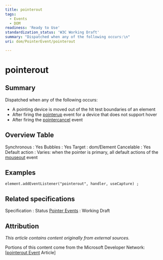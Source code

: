 ```yaml
---
title: pointerout
tags:
  - Events
  - DOM
readiness: 'Ready to Use'
standardization_status: 'W3C Working Draft'
summary: "Dispatched when any of the following occurs:\n"
uri: dom/PointerEvent/pointerout

---
```

# pointerout

## Summary

Dispatched when any of the following occurs:

-   A pointing device is moved out of the hit test boundaries of an element
-   After firing the [pointerup](/dom/PointerEvent/pointerup) event for a device that does not support hover
-   After firing the [pointercancel](/dom/PointerEvent/pointercancel) event

## Overview Table

Synchronous
:   Yes
Bubbles
:   Yes
Target
:   dom/Element
Cancelable
:   Yes
Default action
:   Varies: when the pointer is primary, all default actions of the [mouseout](/dom/MouseEvent/mouseout) event

## Examples

``` {.js}
element.addEventListener("pointerout", handler, useCapture) ;
```

## Related specifications

Specification
:   Status
[Pointer Events](http://www.w3.org/TR/pointerevents)
:   Working Draft

## Attribution

*This article contains content originally from external sources.*

Portions of this content come from the Microsoft Developer Network: [[pointerout Event](http://msdn.microsoft.com/en-us/library/ie/hh771912(v=vs.85).aspx) Article]


